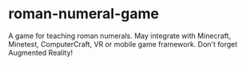 # roman-numeral-game
A game for teaching roman numerals. May integrate with Minecraft, Minetest, ComputerCraft, VR or mobile game framework.
Don't forget Augmented Reality!
